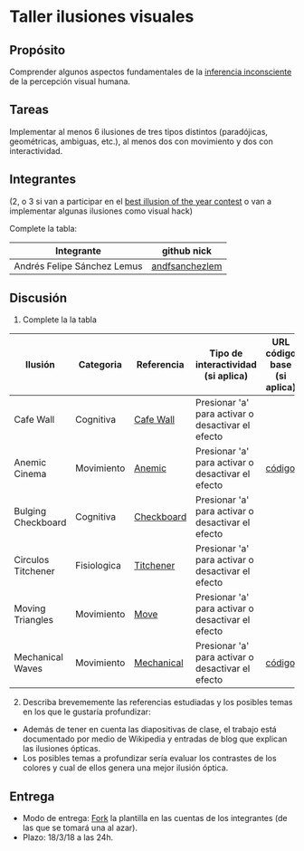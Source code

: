 # Taller ilusiones visuales

## Propósito

Comprender algunos aspectos fundamentales de la [inferencia inconsciente](https://github.com/VisualComputing/Cognitive) de la percepción visual humana.

## Tareas

Implementar al menos 6 ilusiones de tres tipos distintos (paradójicas, geométricas, ambiguas, etc.), al menos dos con movimiento y dos con interactividad.

## Integrantes
(2, o 3 si van a participar en el [best illusion of the year contest](illusionoftheyear.com) o van a implementar algunas ilusiones como visual hack)

Complete la tabla:

| Integrante | github nick |
|------------|-------------|
|Andrés Felipe Sánchez Lemus | [andfsanchezlem](https://github.com/andfsanchezlem)|

## Discusión

1. Complete la la tabla

| Ilusión | Categoria | Referencia | Tipo de interactividad (si aplica) | URL código base (si aplica) |
|---------|-----------|------------|------------------------------------|-----------------------------|
|Cafe Wall|Cognitiva|[Cafe Wall](https://en.wikipedia.org/wiki/Caf%C3%A9_wall_illusion)| Presionar 'a' para activar o desactivar el efecto |                             |
|Anemic Cinema|Movimiento |[Anemic](http://www.doctorojiplatico.com/2013/05/anemic-cinema-1926-marcel-duchamp.html)|Presionar 'a' para activar o desactivar el efecto |[código](https://www.openprocessing.org/sketch/164071)|
|Bulging Checkboard |Cognitiva|[Checkboard](http://www.slate.com/blogs/bad_astronomy/2015/01/08/optical_illusion_the_bulging_checkboard_illusion.html)|Presionar 'a' para activar o desactivar el efecto|                             |
|Circulos Titchener |Fisiologica|[Titchener](https://es.wikipedia.org/wiki/Ilusi%C3%B3n_de_Ebbinghaus)|Presionar 'a' para activar o desactivar el efecto|                             |
|Moving Triangles |Movimiento|[Move](https://magnet.xataka.com/ciencia/13-ilusiones-visuales-que-haran-que-tu-cabeza-explote)|Presionar 'a' para activar o desactivar el efecto||
|Mechanical Waves |Movimiento|[Mechanical](https://en.wikipedia.org/wiki/Mechanical_wave)|Presionar 'a' para activar o desactivar el efecto|[código](https://www.openprocessing.org/sketch/136072)|

2. Describa brevememente las referencias estudiadas y los posibles temas en los que le gustaría profundizar:
* Además de tener en cuenta las diapositivas de clase, el trabajo está documentado por medio de Wikipedia y entradas de blog que explican las ilusiones ópticas.
* Los posibles temas a profundizar sería evaluar los contrastes de los colores y cual de ellos genera una mejor ilusión óptica. 

## Entrega

* Modo de entrega: [Fork](https://help.github.com/articles/fork-a-repo/) la plantilla en las cuentas de los integrantes (de las que se tomará una al azar).
* Plazo: 18/3/18 a las 24h.
